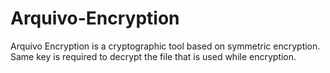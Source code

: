 # Arquivo-Encryption
Arquivo Encryption is a cryptographic tool based on symmetric encryption. Same key is required to decrypt the file that is used while encryption.
